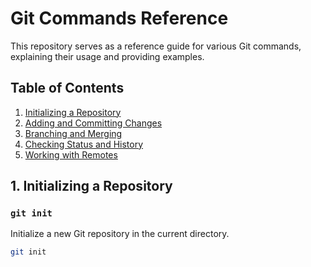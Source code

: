 # Git Commands Reference

This repository serves as a reference guide for various Git commands, explaining their usage and providing examples.

## Table of Contents

1. [Initializing a Repository](#1-initializing-a-repository)
2. [Adding and Committing Changes](#2-adding-and-committing-changes)
3. [Branching and Merging](#3-branching-and-merging)
4. [Checking Status and History](#4-checking-status-and-history)
5. [Working with Remotes](#5-working-with-remotes)

## 1. Initializing a Repository

### `git init`

Initialize a new Git repository in the current directory.

```bash
git init

